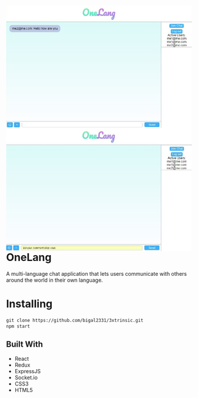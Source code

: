 
<img src="/public/frenchChatResult.JPG" align="right" />
<img src="/public/frenchChat.JPG" align="right" />

# OneLang

A multi-language chat application that lets users communicate with others around the world in their own language.



# Installing


```
git clone https://github.com/bigal2331/3xtrinsic.git
npm start
```
## Built With

* React
* Redux
* ExpressJS
* Socket.io
* CSS3
* HTML5
